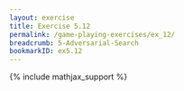 ```yaml
---
layout: exercise
title: Exercise 5.12
permalink: /game-playing-exercises/ex_12/
breadcrumb: 5-Adversarial-Search
bookmarkID: ex5.12
---
```


{% include mathjax_support %}
